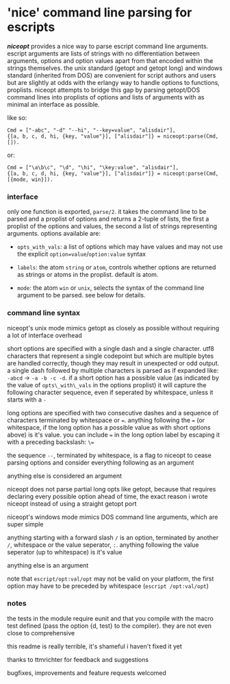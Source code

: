 # 'nice' command line parsing for escripts

***niceopt*** provides a nice way to parse escript command line arguments. escript arguments are lists of strings with no differentiation between arguments, options and option values apart from that encoded within the strings themselves. the unix standard (getopt and getopt long) and windows standard (inherited from DOS) are convenient for script authors and users but are slightly at odds with the erlangy way to handle options to functions, proplists. niceopt attempts to bridge this gap by parsing getopt/DOS command lines into proplists of options and lists of arguments with as minimal an interface as possible.

like so:

    Cmd = ["-abc", "-d" "--hi", "--key=value", "alisdair"],
    {[a, b, c, d, hi, {key, "value"}], ["alisdair"]} = niceopt:parse(Cmd, []).

or:
	
    Cmd = ["\a\b\c", "\d", "\hi", "\key:value", "alisdair"],
	{[a, b, c, d, hi, {key, "value"}], ["alisdair"]} = niceopt:parse(Cmd, [{mode, win}]).


### interface

only one function is exported, `parse/2`. it takes the command line to be parsed and a proplist of options and returns a 2-tuple of lists, the first a proplist of the options and values, the second a list of strings representing arguments. options available are:

* `opts_with_vals`: a list of options which may have values and may not use the explicit `option=value`/`option:value` syntax

* `labels`: the atom `string` or `atom`, controls whether options are returned as strings or atoms in the proplist. default is atom.

* `mode`: the atom `win` or `unix`, selects the syntax of the command line argument to be parsed. see below for details.


### command line syntax

niceopt's unix mode mimics getopt as closely as possible without requiring a lot of interface overhead

short options are specified with a single dash and a single character. utf8 characters that represent a single codepoint but which are multiple bytes are handled correctly, though they may result in unexpected or odd output. a single dash followed by multiple characters is parsed as if expanded like: `-abcd` -> `-a -b -c -d`. if a short option has a possible value (as indicated by the value of `opts\_with\_vals` in the options proplist) it will capture the following character sequence, even if seperated by whitespace, unless it starts with a `-`

long options are specified with two consecutive dashes and a sequence of characters terminated by whitespace or `=`. anything following the `=` (or whitespace, if the long option has a possible value as with short options above) is it's value. you can include `=` in the long option label by escaping it with a preceding backslash: `\=`

the sequence `--`, terminated by whitespace, is a flag to niceopt to cease parsing options and consider everything following as an argument

anything else is considered an argument

niceopt does not parse partial long opts like getopt, because that requires declaring every possible option ahead of time, the exact reason i wrote niceopt instead of using a straight getopt port


niceopt's windows mode mimics DOS command line arguments, which are super simple

anything starting with a forward slash `/` is an option, terminated by another `/`, whitespace or the value seperator, `:`. anything following the value seperator (up to whitespace) is it's value

anything else is an argument

note that `escript/opt:val/opt` may not be valid on your platform, the first option may have to be preceded by whitespace (`escript /opt:val/opt`)


### notes

the tests in the module require eunit and that you compile with the macro test defined (pass the option {d, test} to the compiler). they are not even close to comprehensive

this readme is really terrible, it's shameful i haven't fixed it yet

thanks to ttmrichter for feedback and suggestions

bugfixes, improvements and feature requests welcomed